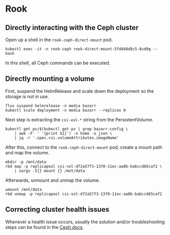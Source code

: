 # Rook

## Directly interacting with the Ceph cluster

Open up a shell in the `rook-ceph-direct-mount` pod.

```shell
kubectl exec -it -n rook-ceph rook-direct-mount-5fd4b8d8c5-8sd9q -- bash
```

In this shell, all Ceph commands can be executed.

## Directly mounting a volume

First, suspend the HelmRelease and scale down the deployment so the storage is
not in use.

```shell
flux suspend helmrelease -n media bazarr
kubectl scale deployment -n media bazarr --replicas 0
```

Next step is extracting the `csi-vol-*` string from the PersistentVolume.

```shell
kubectl get pv/$(kubectl get pv | grep bazarr-config \
    | awk -F' ' '{print $1}') -n home -o json \
    | jq -r '.spec.csi.volumeAttributes.imageName'
```

After this, connect to the `rook-ceph-direct-mount` pod, create a mount path
and map the volume.

```shell
mkdir -p /mnt/data
rbd map -p replicapool csi-vol-d72a57f3-1370-11ec-aa8b-babccd65caf2 \
    | xargs -I{} mount {} /mnt/data
```

Afterwards, unmount and unmap the volume.

```shell
umount /mnt/data
rbd unmap -p replicapool csi-vol-d72a57f3-1370-11ec-aa8b-babccd65caf2
```

## Correcting cluster health issues

Whenever a health issue occurs, usually the solution and/or troubleshooting
steps can be found in the [Ceph docs](ceph-docs).

[ceph-docks]: https://docs.ceph.com/en/pacific/rados/operations/health-checks/
